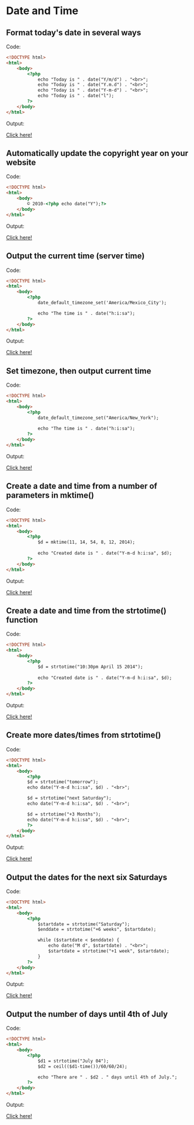 # Date and Time

## Format today's date in several ways

Code: 

```html
<!DOCTYPE html>
<html>
    <body>
        <?php
            echo "Today is " . date("Y/m/d") . "<br>";
            echo "Today is " . date("Y.m.d") . "<br>";
            echo "Today is " . date("Y-m-d") . "<br>";
            echo "Today is " . date("l");
        ?>
    </body>
</html>
```

Output:

[Click here!](https://www.w3schools.com/php/phptryit.asp?filename=tryphp_date1)

## Automatically update the copyright year on your website

Code: 

```html
<!DOCTYPE html>
<html>
    <body>
        © 2010-<?php echo date("Y");?>
    </body>
</html>
```

Output:

[Click here!](https://www.w3schools.com/php/phptryit.asp?filename=tryphp_date_copyright)

## Output the current time (server time)

Code: 

```html
<!DOCTYPE html>
<html>
    <body>
        <?php
            date_default_timezone_set('America/Mexico_City');

            echo "The time is " . date("h:i:sa");
        ?>
    </body>
</html>
```

Output:

[Click here!](https://www.w3schools.com/php/phptryit.asp?filename=tryphp_date2)

## Set timezone, then output current time

Code: 

```html
<!DOCTYPE html>
<html>
    <body>
        <?php
            date_default_timezone_set("America/New_York");
            
            echo "The time is " . date("h:i:sa");
        ?>
    </body>
</html>
```

Output:

[Click here!](https://www.w3schools.com/php/phptryit.asp?filename=tryphp_date3)

## Create a date and time from a number of parameters in mktime()

Code: 

```html
<!DOCTYPE html>
<html>
    <body>
        <?php
            $d = mktime(11, 14, 54, 8, 12, 2014);
            
            echo "Created date is " . date("Y-m-d h:i:sa", $d);
        ?>
    </body>
</html>
```

Output:

[Click here!](https://www.w3schools.com/php/phptryit.asp?filename=tryphp_date4)

## Create a date and time from the strtotime() function

Code: 

```html
<!DOCTYPE html>
<html>
    <body>
        <?php
            $d = strtotime("10:30pm April 15 2014");
            
            echo "Created date is " . date("Y-m-d h:i:sa", $d);
        ?>
    </body>
</html>
```

Output:

[Click here!](https://www.w3schools.com/php/phptryit.asp?filename=tryphp_date5)

## Create more dates/times from strtotime()

Code: 

```html
<!DOCTYPE html>
<html>
    <body>
        <?php
        $d = strtotime("tomorrow");
        echo date("Y-m-d h:i:sa", $d) . "<br>";

        $d = strtotime("next Saturday");
        echo date("Y-m-d h:i:sa", $d) . "<br>";

        $d = strtotime("+3 Months");
        echo date("Y-m-d h:i:sa", $d) . "<br>";
        ?>
    </body>
</html>
```

Output:

[Click here!](https://www.w3schools.com/php/phptryit.asp?filename=tryphp_date6)

## Output the dates for the next six Saturdays

Code: 

```html
<!DOCTYPE html>
<html>
    <body>
        <?php
            $startdate = strtotime("Saturday");
            $enddate = strtotime("+6 weeks", $startdate);

            while ($startdate < $enddate) {
                echo date("M d", $startdate) . "<br>";
                $startdate = strtotime("+1 week", $startdate);
            }
        ?>
    </body>
</html>
```

Output:

[Click here!](https://www.w3schools.com/php/phptryit.asp?filename=tryphp_date7)

## Output the number of days until 4th of July

Code: 

```html
<!DOCTYPE html>
<html>
    <body>
        <?php
            $d1 = strtotime("July 04");
            $d2 = ceil(($d1-time())/60/60/24);

            echo "There are " . $d2 . " days until 4th of July.";
        ?>
    </body>
</html>
```

Output:

[Click here!](https://www.w3schools.com/php/phptryit.asp?filename=tryphp_date8)